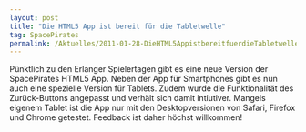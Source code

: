 ```yaml
---
layout: post
title: "Die HTML5 App ist bereit für die Tabletwelle"
tag: SpacePirates
permalink: /Aktuelles/2011-01-28-DieHTML5AppistbereitfuerdieTabletwelle-spacepirates
---
```



Pünktlich zu den Erlanger Spielertagen gibt es eine neue Version der SpacePirates HTML5 App. Neben der App für Smartphones gibt es nun auch eine spezielle Version für Tablets. Zudem wurde die Funktionalität des Zurück-Buttons angepasst und verhält sich damit intiutiver. Mangels eigenem Tablet ist die App nur mit den Desktopversionen von Safari, Firefox und Chrome getestet. Feedback ist daher höchst willkommen!
